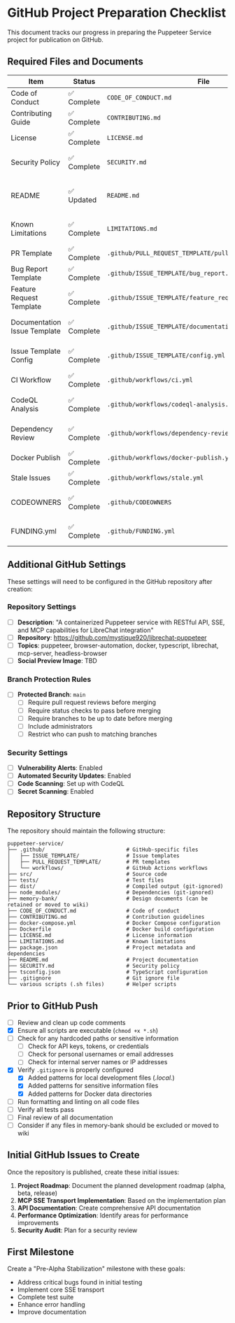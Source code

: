 # GitHub Project Preparation Checklist

This document tracks our progress in preparing the Puppeteer Service project for publication on GitHub.

## Required Files and Documents

| Item | Status | File | Notes |
|------|--------|------|-------|
| Code of Conduct | ✅ Complete | `CODE_OF_CONDUCT.md` | Contributor Covenant |
| Contributing Guide | ✅ Complete | `CONTRIBUTING.md` | Guidelines for contributors |
| License | ✅ Complete | `LICENSE.md` | MIT License |
| Security Policy | ✅ Complete | `SECURITY.md` | Security vulnerability reporting |
| README | ✅ Updated | `README.md` | Updated with Pre-Alpha status and limitations |
| Known Limitations | ✅ Complete | `LIMITATIONS.md` | Documents pre-alpha limitations |
| PR Template | ✅ Complete | `.github/PULL_REQUEST_TEMPLATE/pull_request_template.md` | Template for pull requests |
| Bug Report Template | ✅ Complete | `.github/ISSUE_TEMPLATE/bug_report.md` | Template for bug reports |
| Feature Request Template | ✅ Complete | `.github/ISSUE_TEMPLATE/feature_request.md` | Template for feature requests |
| Documentation Issue Template | ✅ Complete | `.github/ISSUE_TEMPLATE/documentation.md` | Template for documentation issues |
| Issue Template Config | ✅ Complete | `.github/ISSUE_TEMPLATE/config.yml` | Configuration for issue templates |
| CI Workflow | ✅ Complete | `.github/workflows/ci.yml` | CI workflow configuration |
| CodeQL Analysis | ✅ Complete | `.github/workflows/codeql-analysis.yml` | Security scanning workflow |
| Dependency Review | ✅ Complete | `.github/workflows/dependency-review.yml` | Dependency scanning workflow |
| Docker Publish | ✅ Complete | `.github/workflows/docker-publish.yml` | Docker image publishing |
| Stale Issues | ✅ Complete | `.github/workflows/stale.yml` | Stale issue management |
| CODEOWNERS | ✅ Complete | `.github/CODEOWNERS` | Code ownership definitions |
| FUNDING.yml | ✅ Complete | `.github/FUNDING.yml` | GitHub Sponsors configuration |

## Additional GitHub Settings

These settings will need to be configured in the GitHub repository after creation:

### Repository Settings

- [ ] **Description**: "A containerized Puppeteer service with RESTful API, SSE, and MCP capabilities for LibreChat integration"
- [ ] **Repository**: https://github.com/mystique920/librechat-puppeteer
- [ ] **Topics**: puppeteer, browser-automation, docker, typescript, librechat, mcp-server, headless-browser
- [ ] **Social Preview Image**: TBD

### Branch Protection Rules

- [ ] **Protected Branch**: `main`
  - [ ] Require pull request reviews before merging
  - [ ] Require status checks to pass before merging
  - [ ] Require branches to be up to date before merging
  - [ ] Include administrators
  - [ ] Restrict who can push to matching branches

### Security Settings

- [ ] **Vulnerability Alerts**: Enabled
- [ ] **Automated Security Updates**: Enabled
- [ ] **Code Scanning**: Set up with CodeQL
- [ ] **Secret Scanning**: Enabled

## Repository Structure

The repository should maintain the following structure:

```
puppeteer-service/
├── .github/                          # GitHub-specific files
│   ├── ISSUE_TEMPLATE/               # Issue templates 
│   ├── PULL_REQUEST_TEMPLATE/        # PR templates
│   └── workflows/                    # GitHub Actions workflows
├── src/                              # Source code
├── tests/                            # Test files
├── dist/                             # Compiled output (git-ignored)
├── node_modules/                     # Dependencies (git-ignored)
├── memory-bank/                      # Design documents (can be retained or moved to wiki)
├── CODE_OF_CONDUCT.md                # Code of conduct
├── CONTRIBUTING.md                   # Contribution guidelines
├── docker-compose.yml                # Docker Compose configuration
├── Dockerfile                        # Docker build configuration
├── LICENSE.md                        # License information
├── LIMITATIONS.md                    # Known limitations
├── package.json                      # Project metadata and dependencies
├── README.md                         # Project documentation
├── SECURITY.md                       # Security policy
├── tsconfig.json                     # TypeScript configuration
├── .gitignore                        # Git ignore file
└── various scripts (.sh files)       # Helper scripts
```

## Prior to GitHub Push

- [ ] Review and clean up code comments
- [x] Ensure all scripts are executable (`chmod +x *.sh`)
- [ ] Check for any hardcoded paths or sensitive information
  - [ ] Check for API keys, tokens, or credentials
  - [ ] Check for personal usernames or email addresses
  - [ ] Check for internal server names or IP addresses
- [x] Verify `.gitignore` is properly configured
  - [x] Added patterns for local development files (*.local.*)
  - [x] Added patterns for sensitive information files
  - [x] Added patterns for Docker data directories
- [ ] Run formatting and linting on all code files
- [ ] Verify all tests pass
- [ ] Final review of all documentation
- [ ] Consider if any files in memory-bank should be excluded or moved to wiki

## Initial GitHub Issues to Create

Once the repository is published, create these initial issues:

1. **Project Roadmap**: Document the planned development roadmap (alpha, beta, release)
2. **MCP SSE Transport Implementation**: Based on the implementation plan
3. **API Documentation**: Create comprehensive API documentation
4. **Performance Optimization**: Identify areas for performance improvements
5. **Security Audit**: Plan for a security review

## First Milestone

Create a "Pre-Alpha Stabilization" milestone with these goals:

- Address critical bugs found in initial testing
- Implement core SSE transport
- Complete test suite
- Enhance error handling
- Improve documentation